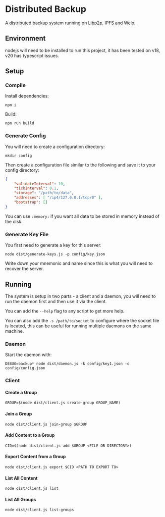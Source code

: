 # Distributed Backup

A distributed backup system running on Libp2p, IPFS and Welo.

## Environment

nodejs will need to be installed to run this project, it has been tested on v18, v20 has typescript issues.

## Setup

### Compile

Install dependencies:
```
npm i
```

Build:
```
npm run build
```

### Generate Config

You will need to create a configuration directory:
```
mkdir config
```

Then create a configuration file similar to the following and save it to your config directory:
```json
{
	"validateInterval": 10,
	"tickInterval": 0.1,
	"storage": "/path/to/data",
	"addresses": [ "/ip4/127.0.0.1/tcp/0" ],
	"bootstrap": []
}
```

You can use `:memory:` if you want all data to be stored in memory instead of the disk.

### Generate Key File

You first need to generate a key for this server:
```
node dist/generate-keys.js -p config/key.json
```

Write down your mnemonic and name since this is what you will need to recover the server.

## Running

The system is setup in two parts - a client and a daemon, you will need to run the daemon first and then use it via the client.

You can add the `--help` flag to any script to get more help.

You can also add the `-s /path/to/socket` to configure where the socket file is located, this can be useful for running multiple daemons on the same machine.

### Daemon
Start the daemon with:

```
DEBUG=backup* node dist/daemon.js -k config/key1.json -c config/config.json
```

### Client

#### Create a Group

```
GROUP=$(node dist/client.js create-group GROUP_NAME)
```

#### Join a Group

```
node dist/client.js join-group $GROUP
```

#### Add Content to a Group

```
CID=$(node dist/client.js add $GROUP <FILE OR DIRECTORY>)
```

#### Export Content from a Group

```
node dist/client.js export $CID <PATH TO EXPORT TO>
```

#### List All Content

```
node dist/client.js list
```

#### List All Groups

```
node dist/client.js list-groups
```
